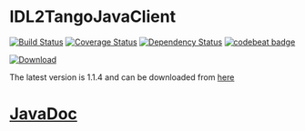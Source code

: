 # IDL2TangoJavaClient

[![Build Status](https://travis-ci.org/xenvwpi/idl2tango.svg?branch=master)](https://travis-ci.org/xenvwpi/idl2tango)
[![Coverage Status](https://coveralls.io/repos/github/xenvwpi/idl2tango/badge.svg?branch=master)](https://coveralls.io/github/xenvwpi/idl2tango?branch=master)
[![Dependency Status](https://www.versioneye.com/user/projects/593175e722f278006540a1b6/badge.svg?style=flat-square)](https://www.versioneye.com/user/projects/593175e722f278006540a1b6)
[![codebeat badge](https://codebeat.co/badges/a26bcfef-b0c2-4713-89d8-eaf4534588df)](https://codebeat.co/projects/github-com-xenvwpi-idl2tango-master)

[ ![Download](https://api.bintray.com/packages/hzgde/maven/idl2tango/images/download.svg) ](https://bintray.com/hzgde/maven/idl2tango/_latestVersion)

The latest version is 1.1.4 and can be downloaded from [here](https://bintray.com/artifact/download/hzgde/hzg-wpn-projects/hzg/wpn/xenv/IDL2TangoJavaClient/1.1.4/IDL2TangoJavaClient-1.1.4.jar)

# [JavaDoc](http://hzgwpn.bitbucket.org/idl2java/index.html)

